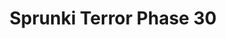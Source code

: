 ---
slug: sprunki-terror-phase-30
title: Sprunki Terror Phase 30
description: "Sprunki Terror Phase 30 is an exciting online game. Play for free directly in your browser!"
icon: /images/popular_mods/Sprunki Terror Phase 30.png
url: https://wowtbc.net/sprunkin/terror-phase30/index.html
previewImage: /images/popular_mods/Sprunki Terror Phase 30.png
type: popular mods

# SEO配置
seo:
  title: "Sprunki Terror Phase 30 - Play Free Online Game | Fun Browser Games"
  description: "Sprunki Terror Phase 30 - Play this fun online game for free in your browser. No download required!"
  ogImage: "/images/popular_mods/Sprunki Terror Phase 30.png"
  keywords: "sprunki-terror-phase-30, online game, browser game, free game, popular mods game, play online"

videoUrls:
  - https://www.youtube.com/embed/example1
  - https://www.youtube.com/embed/example2

whyPlay:
  title: "Why Play Sprunki Terror Phase 30?"
  items:
    - "Immersive Gameplay: Sprunki Terror Phase 30 offers an engaging and immersive gaming experience that will keep you entertained for hours"
    - "Challenging Levels: Test your skills with increasingly difficult challenges and obstacles"
    - "Beautiful Graphics: Enjoy stunning visuals and smooth animations that bring the game world to life"
    - "Regular Updates: New content and features are added regularly to keep the game fresh and exciting"
    - "Free to Play: Experience all the fun without spending a penny"
    - "Community Features: Connect with other players, share strategies, and compete for high scores"
    - "Cross-Platform: Play on any device with a web browser, no downloads required"

features:
  title: "Key Features of Sprunki Terror Phase 30"
  image: "/images/popular_mods/Sprunki Terror Phase 30.png"
  items:
    - "Intuitive Controls: Easy to learn controls make Sprunki Terror Phase 30 accessible for players of all skill levels"
    - "Multiple Game Modes: Enjoy various gameplay options that provide different challenges and experiences"
    - "Character Customization: Personalize your gaming experience with unique characters and items"
    - "Achievement System: Complete special tasks to earn rewards and recognition"
    - "Leaderboards: Compete with players worldwide and see who can achieve the highest scores"

characteristics:
  title: "Game Characteristics"
  image: "/images/popular_mods/Sprunki Terror Phase 30.png"
  items:
    - "Genre: Popular mods game with elements of strategy and skill"
    - "Difficulty: Suitable for both casual gamers and those seeking a challenge"
    - "Play Time: Quick sessions or extended gameplay, depending on your preference"
    - "Art Style: Vibrant and engaging visuals that enhance the gaming experience"
    - "Sound Design: Immersive audio that complements the gameplay perfectly"

info: "Sprunki Terror Phase 30 is an exciting online game that offers players a unique and engaging gaming experience. With its intuitive controls, stunning visuals, and challenging gameplay, Sprunki Terror Phase 30 provides hours of entertainment for players of all ages and skill levels. Whether you're looking for a quick gaming session during a break or an extended play session, Sprunki Terror Phase 30 delivers an immersive experience that will keep you coming back for more. The game features multiple levels of increasing difficulty, ensuring that players are constantly challenged as they progress. With regular updates adding new content and features, Sprunki Terror Phase 30 remains fresh and exciting, providing endless entertainment options for its growing community of players."

howToPlayIntro: "Welcome to Sprunki Terror Phase 30! This guide will walk you through the basics and help you master the game. Whether you're a beginner or looking to improve your skills, these tips and instructions will enhance your gaming experience."

howToPlaySteps:
  - title: "Getting Started"
    description: "Begin your Sprunki Terror Phase 30 adventure by familiarizing yourself with the controls. Use your keyboard or mouse to navigate through the game interface. The tutorial will guide you through the basic mechanics and help you understand the objectives."
  - title: "Understanding the Objectives"
    description: "In Sprunki Terror Phase 30, your main goal is to progress through levels by completing specific objectives. Each level presents unique challenges that require different strategies and approaches."
  - title: "Mastering the Controls"
    description: "Practice using the controls to improve your precision and reaction time. Sprunki Terror Phase 30 requires quick reflexes and strategic thinking to overcome obstacles and defeat opponents."
  - title: "Utilizing Power-ups"
    description: "Collect power-ups throughout the game to enhance your abilities and overcome difficult challenges. Each power-up offers unique advantages that can be crucial for success."
  - title: "Developing Strategies"
    description: "As you progress in Sprunki Terror Phase 30, develop effective strategies for different scenarios. Analyze patterns, anticipate challenges, and adapt your approach to maximize your performance."

faq:
  title: "Frequently Asked Questions about Sprunki Terror Phase 30"
  items:
    - question: "Is Sprunki Terror Phase 30 free to play?"
      answer: "Yes, Sprunki Terror Phase 30 is completely free to play directly in your web browser. No downloads or purchases are required to enjoy the full game experience."
    - question: "Can I play Sprunki Terror Phase 30 on mobile devices?"
      answer: "Yes, Sprunki Terror Phase 30 is optimized for both desktop and mobile play. You can enjoy the game on any device with a web browser and internet connection."
    - question: "Are there any in-game purchases?"
      answer: "While Sprunki Terror Phase 30 is free to play, there may be optional in-game purchases available for cosmetic items or additional features that don't affect core gameplay."
    - question: "How often is Sprunki Terror Phase 30 updated?"
      answer: "The developers regularly update Sprunki Terror Phase 30 with new content, features, and improvements based on player feedback and game performance."
    - question: "Can I play Sprunki Terror Phase 30 offline?"
      answer: "Currently, Sprunki Terror Phase 30 requires an internet connection to play as it's a browser-based online game."
    - question: "Is Sprunki Terror Phase 30 suitable for children?"
      answer: "Yes, Sprunki Terror Phase 30 is designed to be family-friendly and suitable for players of all ages."
    - question: "How do I report bugs or issues?"
      answer: "If you encounter any problems while playing Sprunki Terror Phase 30, you can report them through the game's support page or contact the developers directly through their website."
    - question: "Still Have Questions?"
      answer: "If you have additional questions about Sprunki Terror Phase 30 that aren't covered in this FAQ, please visit our support center or contact our customer service team for assistance."
---